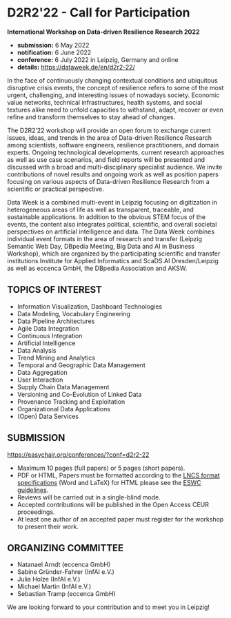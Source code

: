 # D2R2'22 - Call for Participation

**International Workshop on Data-driven Resilience Research 2022**

- **submission:**   6 May 2022
- **notification:** 6 June 2022
- **conference:**   6 July 2022 in Leipzig, Germany and online
- **details:**      https://dataweek.de/en/d2r2-22/

In the face of continuously changing contextual conditions and ubiquitous disruptive crisis events, the concept of resilience refers to some of the most urgent, challenging, and interesting issues of nowadays society.
Economic value networks, technical infrastructures, health systems, and social textures alike need to unfold capacities to withstand, adapt, recover or even refine and transform themselves to stay ahead of changes.

The D2R2’22 workshop will provide an open forum to exchange current issues, ideas, and trends in the area of Data-driven Resilience Research among scientists, software engineers, resilience practitioners, and domain experts.
Ongoing technological developments, current research approaches as well as use case scenarios, and field reports will be presented and discussed with a broad and multi-disciplinary specialist audience.
We invite contributions of novel results and ongoing work as well as position papers focusing on various aspects of Data-driven Resilience Research from a scientific or practical perspective.

Data Week is a combined multi-event in Leipzig focusing on digitization in heterogeneous areas of life as well as transparent, traceable, and sustainable applications.
In addition to the obvious STEM focus of the events, the content also integrates political, scientific, and overall societal perspectives on artificial intelligence and data.
The Data Week combines individual event formats in the area of research and transfer (Leipzig Semantic Web Day, DBpedia Meeting, Big Data and AI in Business Workshop), which are organized by the participating scientific and transfer institutions Institute for Applied Informatics and ScaDS.AI Dresden/Leipzig as well as eccenca GmbH, the DBpedia Association and AKSW.


## TOPICS OF INTEREST
- Information Visualization, Dashboard Technologies
- Data Modeling, Vocabulary Engineering
- Data Pipeline Architectures
- Agile Data Integration
- Continuous Integration
- Artificial Intelligence
- Data Analysis
- Trend Mining and Analytics
- Temporal and Geographic Data Management
- Data Aggregation
- User Interaction
- Supply Chain Data Management
- Versioning and Co-Evolution of Linked Data
- Provenance Tracking and Exploitation
- Organizational Data Applications
- (Open) Data Services

## SUBMISSION

https://easychair.org/conferences/?conf=d2r2-22

- Maximum 10 pages (full papers) or 5 pages (short papers).
- PDF or HTML, Papers must be formatted according to the [LNCS format specifications](https://www.springer.com/gp/computer-science/lncs/conference-proceedings-guidelines) (Word and LaTeX) for HTML please see the [ESWC guidelines]({https://2022.eswc-conferences.org/html-submission-guide/).
- Reviews will be carried out in a single-blind mode.
- Accepted contributions will be published in the Open Access CEUR proceedings.
- At least one author of an accepted paper must register for the workshop to present their work.

## ORGANIZING COMMITTEE
- Natanael Arndt (eccenca GmbH)
- Sabine Gründer-Fahrer (InfAI e.V.)
- Julia Holze (InfAI e.V.)
- Michael Martin (InfAI e.V.)
- Sebastian Tramp (eccenca GmbH)

We are looking forward to your contribution and to meet you in Leipzig!
